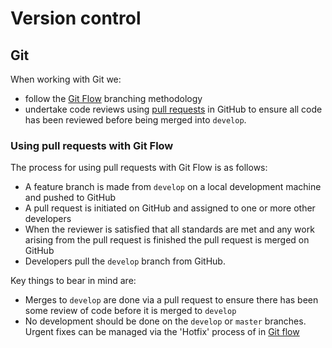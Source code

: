 # Version control

## Git

When working with Git we:
 
* follow the [Git Flow](https://www.atlassian.com/git/tutorials/comparing-workflows/gitflow-workflow) branching methodology
* undertake code reviews using [pull requests](https://help.github.com/articles/about-pull-requests/) in GitHub to ensure all code has been reviewed before being merged into `develop`. 

### Using pull requests with Git Flow 

The process for using pull requests with Git Flow is as follows: 

* A feature branch is made from `develop` on a local development machine and pushed to GitHub
* A pull request is initiated on GitHub and assigned to one or more other developers
* When the reviewer is satisfied that all standards are met and any work arising from the pull request is finished the pull request is merged on GitHub
* Developers pull the `develop` branch from GitHub.

Key things to bear in mind are: 

* Merges to `develop` are done via a pull request to ensure there has been some review of code before it is merged to `develop`
* No development should be done on the `develop` or `master` branches. Urgent fixes can be managed via the 'Hotfix' process of in [Git flow](https://www.atlassian.com/git/tutorials/comparing-workflows/gitflow-workflow)
